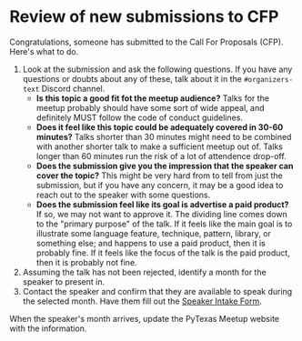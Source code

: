 # Review of new submissions to CFP

Congratulations, someone has submitted to the Call For Proposals (CFP). Here's what to do.

1. Look at the submission and ask the following questions. If you have any questions or doubts about any of these, talk
   about it in the `#organizers-text` Discord channel.
    * **Is this topic a good fit fot the meetup audience?** Talks for the meetup probably should have some sort of wide 
      appeal, and definitely MUST follow the code of conduct guidelines.
    * **Does it feel like this topic could be adequately covered in 30-60 minutes?** Talks shorter than 30 minutes might 
      need to be combined with another shorter talk to make a sufficient meetup out of. Talks longer than 60 minutes
      run the risk of a lot of attendence drop-off.
    * **Does the submission give you the impression that the speaker can cover the topic?** This might be very hard from 
      to tell from just the submission, but if you have any concern, it may be a good idea to reach out to the speaker 
      with some questions.
    * **Does the submission feel like its goal is advertise a paid product?** If so, we may not want to approve it. The
      dividing line comes down to the "primary purpose" of the talk. If it feels like the main goal is to illustrate 
      some language feature, technique, pattern, library, or something else; and happens to use a paid product, then it
      is probably fine. If it feels like the focus of the talk is the paid product, then it is probably not fine.
2. Assuming the talk has not been rejected, identify a month for the speaker to present in.
3. Contact the speaker and confirm that they are available to speak during the selected month. Have them fill out the 
  [Speaker Intake Form](https://forms.gle/wTkPDH5k4oeLC45z9).

When the speaker's month arrives, update the PyTexas Meetup website with the information.
